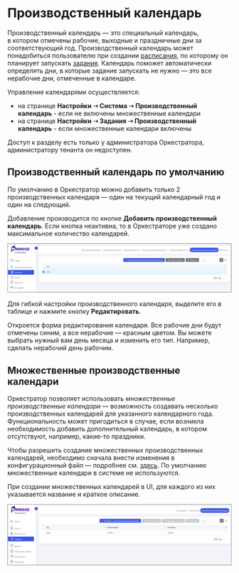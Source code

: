 # Производственный календарь

Производственный календарь — это специальный календарь, в котором отмечены рабочие, выходные и праздничные дни за соответствующий год. Производственный календарь может понадобиться пользователю при создании [расписания](https://docs.primo-rpa.ru/primo-rpa/orchestrator/basics/tasks/schedules), по которому он планирует запускать [задания](https://docs.primo-rpa.ru/primo-rpa/orchestrator/basics/tasks). Календарь поможет автоматически определять дни, в которые задание запускать не нужно — это все нерабочие дни, отмеченные в календаре. 

Управление календарями осуществляется:
* на странице **Настройки ➝ Система ➝ Производственный календарь** - если не включены множественные календари
* на странице **Настройки ➝ Задания ➝ Производственный календарь** - если множественные календари включены

Доступ к разделу есть только у администратора Оркестратора, администратору тенанта он недоступен. 

## Производственный календарь по умолчанию

По умолчанию в Оркестратор можно добавить только 2 производственных календаря — один на текущий календарный год и один на следующий.

Добавление производится по кнопке **Добавить производственный календарь**. Если кнопка неактивна, то в Оркестраторе уже создано максимальное количество календарей.

![](../../orchestrator-new/resources/orchestrator-admin/calendar-1.png)

Для гибкой настройки производственного календаря, выделите его в таблице и нажмите кнопку **Редактировать**. 

Откроется форма редактирования календаря. Все рабочие дни будут отмечены синим, а все нерабочие — красным цветом. Вы можете выбрать нужный вам день месяца и изменить его тип. Например, сделать нерабочий день рабочим.


## Множественные производственные календари

Оркестратор позволяет использовать *множественные производственные календари* — возможность создавать несколько производственных календарей для указанного календарного года. Функциональность может пригодиться в случае, если возникла необходимость добавить дополнительный календарь, в котором отсутствуют, например, какие-то праздники.

Чтобы разрешить создание множественных производственных календарей, необходимо сначала внести изменения в конфигурационный файл — подробнее см. [здесь](https://docs.primo-rpa.ru/primo-rpa/orchestrator/fine-tuning/multiple-production-calendars). По умолчанию множественные календари в системе не используются.

При создании множественных календарей в UI, для каждого из них указывается название и краткое описание.

![](../../orchestrator-new/resources/orchestrator-admin/calendar-2.png)
